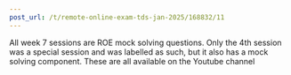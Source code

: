```yaml
---
post_url: /t/remote-online-exam-tds-jan-2025/168832/11
---
```

All week 7 sessions are ROE mock solving questions. Only the 4th session was a special session and was labelled as such, but it also has a mock solving component. These are all available on the Youtube channel